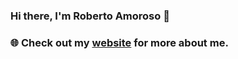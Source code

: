 ### Hi there, I'm Roberto Amoroso 👋

### 🌐 Check out my [website](https://www.robertoamoroso.it/) for more about me.